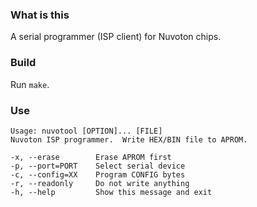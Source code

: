 ### What is this

A serial programmer (ISP client) for Nuvoton chips.

### Build

Run `make`.

### Use

```
Usage: nuvotool [OPTION]... [FILE]
Nuvoton ISP programmer.  Write HEX/BIN file to APROM.

-x, --erase        Erase APROM first
-p, --port=PORT    Select serial device
-c, --config=XX    Program CONFIG bytes
-r, --readonly     Do not write anything
-h, --help         Show this message and exit
```
